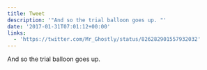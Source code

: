 ```yaml
---
title: Tweet
description: '"And so the trial balloon goes up. "'
date: '2017-01-31T07:01:12+00:00'
links:
  - 'https://twitter.com/Mr_Ghostly/status/826282901557932032'
---
```

And so the trial balloon goes up. 
